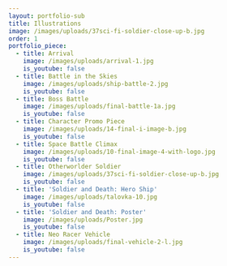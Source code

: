 ```yaml
---
layout: portfolio-sub
title: Illustrations
image: /images/uploads/37sci-fi-soldier-close-up-b.jpg
order: 1
portfolio_piece:
  - title: Arrival
    image: /images/uploads/arrival-1.jpg
    is_youtube: false
  - title: Battle in the Skies
    image: /images/uploads/ship-battle-2.jpg
    is_youtube: false
  - title: Boss Battle
    image: /images/uploads/final-battle-1a.jpg
    is_youtube: false
  - title: Character Promo Piece
    image: /images/uploads/14-final-i-image-b.jpg
    is_youtube: false
  - title: Space Battle Climax
    image: /images/uploads/10-final-image-4-with-logo.jpg
    is_youtube: false
  - title: Otherworlder Soldier
    image: /images/uploads/37sci-fi-soldier-close-up-b.jpg
    is_youtube: false
  - title: 'Soldier and Death: Hero Ship'
    image: /images/uploads/talovka-10.jpg
    is_youtube: false
  - title: 'Soldier and Death: Poster'
    image: /images/uploads/Poster.jpg
    is_youtube: false
  - title: Neo Racer Vehicle
    image: /images/uploads/final-vehicle-2-l.jpg
    is_youtube: false
---
```


